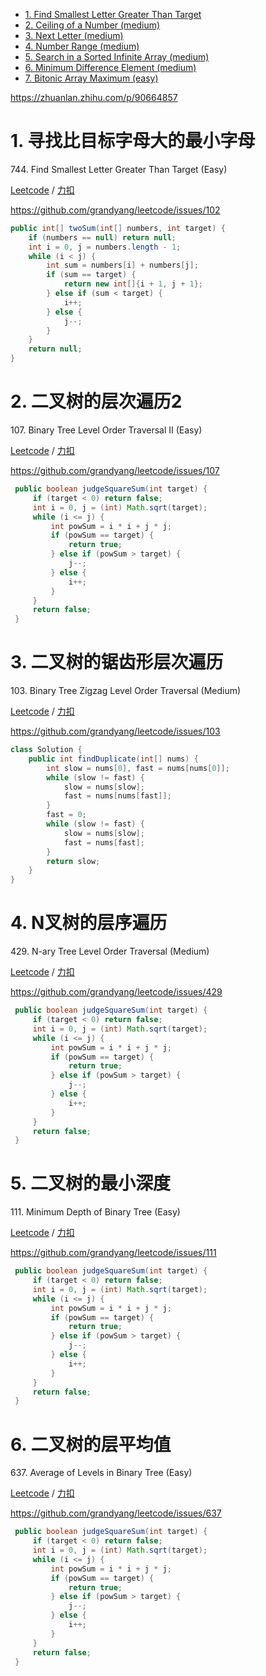 <!-- GFM-TOC -->
* [1. Find Smallest Letter Greater Than Target](#1-寻找比目标字母大的最小字母)
* [2. Ceiling of a Number (medium)](#2-两数平方和)
* [3. Next Letter (medium)](#3-反转字符串中的元音字符)
* [4. Number Range (medium)](#4-回文字符串)
* [5. Search in a Sorted Infinite Array (medium)](#5-归并两个有序数组)
* [6. Minimum Difference Element (medium)](#6-判断链表是否存在环)
* [7. Bitonic Array Maximum (easy)](#7-最长子序列)
<!-- GFM-TOC -->


https://zhuanlan.zhihu.com/p/90664857

# 1. 寻找比目标字母大的最小字母

744\. Find Smallest Letter Greater Than Target (Easy)

[Leetcode](https://leetcode.com/problems/find-smallest-letter-greater-than-target/) / [力扣](https://leetcode-cn.com/problems/find-smallest-letter-greater-than-target/)

https://github.com/grandyang/leetcode/issues/102
```java
public int[] twoSum(int[] numbers, int target) {
    if (numbers == null) return null;
    int i = 0, j = numbers.length - 1;
    while (i < j) {
        int sum = numbers[i] + numbers[j];
        if (sum == target) {
            return new int[]{i + 1, j + 1};
        } else if (sum < target) {
            i++;
        } else {
            j--;
        }
    }
    return null;
}
```

# 2. 二叉树的层次遍历2

107\. Binary Tree Level Order Traversal II (Easy)

[Leetcode](https://leetcode.com/problems/binary-tree-level-order-traversal-ii/) / [力扣](https://leetcode-cn.com/problems/binary-tree-level-order-traversal-ii/)

https://github.com/grandyang/leetcode/issues/107
```java
 public boolean judgeSquareSum(int target) {
     if (target < 0) return false;
     int i = 0, j = (int) Math.sqrt(target);
     while (i <= j) {
         int powSum = i * i + j * j;
         if (powSum == target) {
             return true;
         } else if (powSum > target) {
             j--;
         } else {
             i++;
         }
     }
     return false;
 }
```

# 3. 二叉树的锯齿形层次遍历

103\. Binary Tree Zigzag Level Order Traversal (Medium)

[Leetcode](https://leetcode.com/problems/binary-tree-zigzag-level-order-traversal/) / [力扣](https://leetcode-cn.com/problems/binary-tree-zigzag-level-order-traversal/)

https://github.com/grandyang/leetcode/issues/103
```java
class Solution {
    public int findDuplicate(int[] nums) {
        int slow = nums[0], fast = nums[nums[0]];
        while (slow != fast) {
            slow = nums[slow];
            fast = nums[nums[fast]];
        }
        fast = 0;
        while (slow != fast) {
            slow = nums[slow];
            fast = nums[fast];
        }
        return slow;
    }
}
```

# 4. N叉树的层序遍历

429\. N-ary Tree Level Order Traversal (Medium)

[Leetcode](https://leetcode.com/problems/n-ary-tree-level-order-traversal/) / [力扣](https://leetcode-cn.com/problems/n-ary-tree-level-order-traversal/)

https://github.com/grandyang/leetcode/issues/429
```java
 public boolean judgeSquareSum(int target) {
     if (target < 0) return false;
     int i = 0, j = (int) Math.sqrt(target);
     while (i <= j) {
         int powSum = i * i + j * j;
         if (powSum == target) {
             return true;
         } else if (powSum > target) {
             j--;
         } else {
             i++;
         }
     }
     return false;
 }
```

# 5. 二叉树的最小深度

111\. Minimum Depth of Binary Tree (Easy)

[Leetcode](https://leetcode.com/problems/minimum-depth-of-binary-tree/) / [力扣](https://leetcode-cn.com/problems/minimum-depth-of-binary-tree/)

https://github.com/grandyang/leetcode/issues/111
```java
 public boolean judgeSquareSum(int target) {
     if (target < 0) return false;
     int i = 0, j = (int) Math.sqrt(target);
     while (i <= j) {
         int powSum = i * i + j * j;
         if (powSum == target) {
             return true;
         } else if (powSum > target) {
             j--;
         } else {
             i++;
         }
     }
     return false;
 }
```

# 6. 二叉树的层平均值

637\. Average of Levels in Binary Tree (Easy)

[Leetcode](https://leetcode.com/problems/average-of-levels-in-binary-tree/) / [力扣](https://leetcode-cn.com/problems/average-of-levels-in-binary-tree/)

https://github.com/grandyang/leetcode/issues/637
```java
 public boolean judgeSquareSum(int target) {
     if (target < 0) return false;
     int i = 0, j = (int) Math.sqrt(target);
     while (i <= j) {
         int powSum = i * i + j * j;
         if (powSum == target) {
             return true;
         } else if (powSum > target) {
             j--;
         } else {
             i++;
         }
     }
     return false;
 }
```

